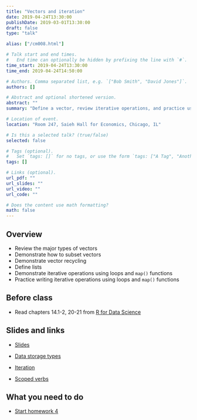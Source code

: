 ```yaml
---
title: "Vectors and iteration"
date: 2019-04-24T13:30:00
publishDate: 2019-03-01T13:30:00
draft: false
type: "talk"

alias: ["/cm008.html"]

# Talk start and end times.
#   End time can optionally be hidden by prefixing the line with `#`.
time_start: 2019-04-24T13:30:00
time_end: 2019-04-24T14:50:00

# Authors. Comma separated list, e.g. `["Bob Smith", "David Jones"]`.
authors: []

# Abstract and optional shortened version.
abstract: ""
summary: "Define a vector, review iterative operations, and practice using loops and map functions."

# Location of event.
location: "Room 247, Saieh Hall for Economics, Chicago, IL"

# Is this a selected talk? (true/false)
selected: false

# Tags (optional).
#   Set `tags: []` for no tags, or use the form `tags: ["A Tag", "Another Tag"]` for one or more tags.
tags: []

# Links (optional).
url_pdf: ""
url_slides: ""
url_video: ""
url_code: ""

# Does the content use math formatting?
math: false
---
```




## Overview

* Review the major types of vectors
* Demonstrate how to subset vectors
* Demonstrate vector recycling
* Define lists
* Demonstrate iterative operations using loops and `map()` functions
* Practice writing iterative operations using loops and `map()` functions

## Before class

* Read chapters 14.1-2, 20-21 from [R for Data Science](http://r4ds.had.co.nz/)

## Slides and links

* [Slides](extras/cm008_slides.html)
* [Data storage types](program_vectors.html)
* [Iteration](program_iteration.html)

* [Scoped verbs](https://dcl-2017-04.github.io/curriculum/manip-scoped.html)

## What you need to do

* [Start homework 4](hw04-programming.html)
